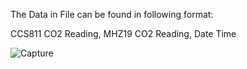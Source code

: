 The Data in File can be found in following format:

CCS811 CO2 Reading, MHZ19 CO2 Reading, Date Time

![Capture](https://user-images.githubusercontent.com/38909361/175979206-b59ce343-3667-4ef1-9354-8c93c0aa580b.PNG)
